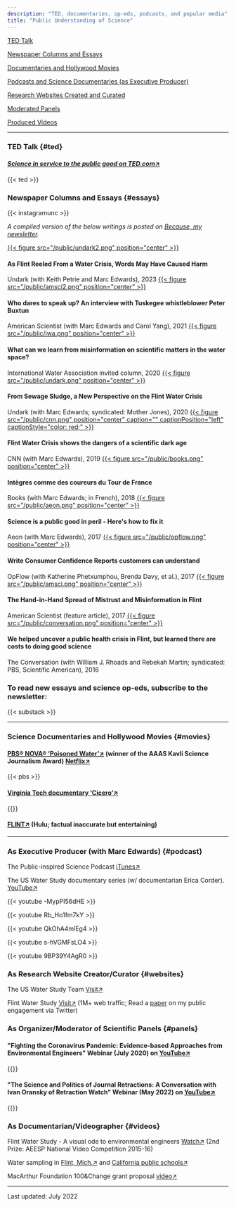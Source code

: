 ```yaml
---
description: "TED, documentaries, op-eds, podcasts, and popular media"
title: "Public Understanding of Science"
---
```


[TED Talk](#ted)

[Newspaper Columns and Essays](#essays)

[Documentaries and Hollywood Movies](#movies)

[Podcasts and Science Documentaries (as Executive Producer)](#podcast)

[Research Websites Created and Curated](#websites)

[Moderated Panels](#panels)

[Produced Videos](#videos)

------

### TED Talk {#ted}

#### [*Science in service to the public good on TED.com*↗](https://www.ted.com/talks/siddhartha_roy_science_in_service_to_the_public_good?language=en) 

{{< ted >}}

### Newspaper Columns and Essays {#essays}

{{< instagramunc >}}

*A compiled version of the below writings is posted on [Because, my newsletter](https://siddhartharoy.substack.com/).*

[{{< figure src="/public/undark2.png" position="center" >}}](https://undark.org/2023/03/30/as-flint-reeled-from-a-water-crisis-words-may-have-caused-harm/)
#### As Flint Reeled From a Water Crisis, Words May Have Caused Harm
Undark (with Keith Petrie and Marc Edwards), 2023
[{{< figure src="/public/amsci2.png" position="center" >}}](https://www.americanscientist.org/article/who-dares-to-speak-up)
#### Who dares to speak up? An interview with Tuskegee whistleblower Peter Buxtun
American Scientist (with Marc Edwards and Carol Yang), 2021
[{{< figure src="/public/iwa.png" position="center" >}}](https://iwa-network.org/what-can-we-learn-from-misinformation-on-scientific-matters-in-the-water-space/)
#### What can we learn from misinformation on scientific matters in the water space? 
International Water Association invited column, 2020
[{{< figure src="/public/undark.png" position="center" >}}](https://undark.org/2020/09/17/flint-water-crisis-sewage/)
#### From Sewage Sludge, a New Perspective on the Flint Water Crisis
Undark (with Marc Edwards; syndicated: Mother Jones), 2020
[{{< figure src="/public/cnn.png" position="center" caption="" captionPosition="left" captionStyle="color: red;" >}}](https://edition.cnn.com/2019/03/14/opinions/flint-water-myths-scientific-dark-age-roy-edwards/index.html)
#### Flint Water Crisis shows the dangers of a scientific dark age
CNN (with Marc Edwards), 2019
[{{< figure src="/public/books.png" position="center" >}}](https://www.books.fr/integres-coureurs-tour-de-france/)
#### Intègres comme des coureurs du Tour de France
Books (with Marc Edwards; in French), 2018
[{{< figure src="/public/aeon.png" position="center" >}}](https://aeon.co/essays/science-is-a-public-good-in-peril-heres-how-to-fix-it)
#### Science is a public good in peril - Here's how to fix it 
Aeon (with Marc Edwards), 2017
[{{< figure src="/public/opflow.png" position="center" >}}](https://awwa.onlinelibrary.wiley.com/doi/10.5991/OPF.2017.43.0010)
#### Write Consumer Confidence Reports customers can understand 
OpFlow (with Katherine Phetxumphou, Brenda Davy, et al.), 2017
[{{< figure src="/public/amsci.png" position="center" >}}](https://www.americanscientist.org/article/the-hand-in-hand-spread-of-mistrust-and-misinformation-in-flint)
#### The Hand-in-Hand Spread of Mistrust and Misinformation in Flint
American Scientist (feature article), 2017
[{{< figure src="/public/conversation.png" position="center" >}}](https://theconversation.com/we-helped-uncover-a-public-health-crisis-in-flint-but-learned-there-are-costs-to-doing-good-science-54227)
#### We helped uncover a public health crisis in Flint, but learned there are costs to doing good science
The Conversation (with William J. Rhoads and Rebekah Martin; syndicated: PBS, Scientific American), 2016

### To read new essays and science op-eds, subscribe to the newsletter:

{{< substack >}}

------

### Science Documentaries and Hollywood Movies {#movies}

#### [PBS® NOVA® ‘Poisoned Water’↗](https://www.pbs.org/video/3001355667/) (winner of the AAAS Kavli Science Journalism Award)  [Netflix↗](https://www.netflix.com/title/81121185) 

{{< pbs >}}

#### [Virginia Tech documentary ‘Cicero’↗](https://www.youtube.com/watch?v=x1mrZ1zHb9o)

{{<youtube x1mrZ1zHb9o >}}

#### [FLINT↗](https://www.imdb.com/title/tt6397426/) (Hulu; factual inaccurate but entertaining)

------

### As Executive Producer (with Marc Edwards) {#podcast}

The Public-inspired Science Podcast [iTunes↗](https://podcasts.apple.com/us/podcast/public-inspired-science/id1473322295) 

The US Water Study documentary series (w/ documentarian Erica Corder). [YouTube↗](https://www.youtube.com/playlist?list=PLoK83kxXhwqEB3cJiiA-NwGTLYkwBx4N3)

{{< youtube -MypPI56dHE >}}

{{< youtube Rb_Ho1fm7kY >}}

{{< youtube QkOhA4mlEg4 >}}

{{< youtube s-hVGMFsLO4 >}}

{{< youtube 9BP39Y4AgR0 >}}

### As Research Website Creator/Curator {#websites}

The US Water Study Team [Visit↗](www.uswaterstudy.org)

Flint Water Study [Visit↗](www.flintwaterstudy.org)  (1M+ web traffic; Read a [paper](https://doi.org/10.1177/1075547017751948) on my public engagement via Twitter)

### As Organizer/Moderator of Scientific Panels {#panels}

#### "Fighting the Coronavirus Pandemic: Evidence-based Approaches from Environmental Engineers" Webinar (July 2020) on [YouTube↗](https://www.youtube.com/watch?v=ORFvtGF6YTY)

{{<youtube ORFvtGF6YTY >}}

#### "The Science and Politics of Journal Retractions: A Conversation with Ivan Oransky of Retraction Watch" Webinar (May 2022) on [YouTube↗](https://www.youtube.com/watch?v=r8Vdo_xNtjM)

{{<youtube r8Vdo_xNtjM >}}

### As Documentarian/Videographer {#videos}

Flint Water Study - A visual ode to environmental engineers [Watch↗](https://www.youtube.com/watch?v=t0ZNYHB7TvE) (2nd Prize: AEESP National Video Competition 2015-16)

Water sampling in [Flint, Mich.↗](https://youtu.be/dEQDaPws2xk) and [California public schools↗](https://youtu.be/pxg9X9NMy4g)

MacArthur Foundation 100&Change grant proposal [video↗](https://youtu.be/j8Y2Q7WPLOE)

------

Last updated: July 2022
